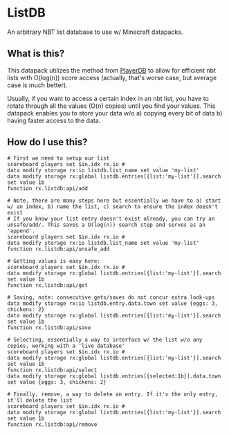 # ListDB
An arbitrary NBT list database to use w/ Minecraft datapacks.

## What is this?
This datapack utilizes the method from [PlayerDB](https://github.com/rx-modules/PlayerDB) to allow for efficient nbt lists with O(log(n)) score access (actually, that's worse case, but average case is much better).

Usually, if you want to access a certain index in an nbt list, you have to rotate through all the values (O(n) copies) until you find your values. This datapack enables you to store your data w/o a) copying every bit of data b) having faster access to the data.

## How do I use this?

    # First we need to setup our list
    scoreboard players set $in.idx rx.io #
    data modify storage rx:io listdb.list_name set value 'my-list'
    data modify storage rx:global listdb.entries[{list:'my-list'}].search set value 1b
    function rx.listdb:api/add
    
    # Note, there are many steps here but essentially we have to a) start w/ an index, b) name the list, c) search to ensure the index doesn't exist
    # If you know your list entry doesn't exist already, you can try an unsafe/add/. This saves a O(log(n)) search step and serves as an 'append'.
    scoreboard players set $in.idx rx.io #
    data modify storage rx:io listdb.list_name set value 'my-list'
    function rx.listdb:api/unsafe_add

    # Getting values is easy here:
    scoreboard players set $in.idx rx.io #
    data modify storage rx:global listdb.entries[{list:'my-list'}].search set value 1b
    function rx.listdb:api/get
    
    # Saving, note: consecutive gets/saves do not concur extra look-ups
    data modify storage rx:io listdb.entry.data.town set value {eggs: 3, chickens: 2}
    data modify storage rx:global listdb.entries[{list:'my-list'}].search set value 1b
    function rx.listdb:api/save
    
    # Selecting, essentially a way to interface w/ the list w/o any copies, working with a 'live database'
    scoreboard players set $in.idx rx.io #
    data modify storage rx:global listdb.entries[{list:'my-list'}].search set value 1b
    function rx.listdb:api/select
    data modify storage rx:global listdb.entries[{selected:1b}].data.town set value {eggs: 3, chickens: 2}
    
    # Finally, remove, a way to delete an entry. If it's the only entry, it'll delete the list
    scoreboard players set $in.idx rx.io #
    data modify storage rx:global listdb.entries[{list:'my-list'}].search set value 1b
    function rx.listdb:api/remove
